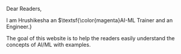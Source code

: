 Dear Readers,

I am Hrushikesha an $\textsf{\color{magenta}AI-ML Trainer and an Engineer.}

The goal of this website is to help the readers easily understand the concepts of AI/ML with examples.
